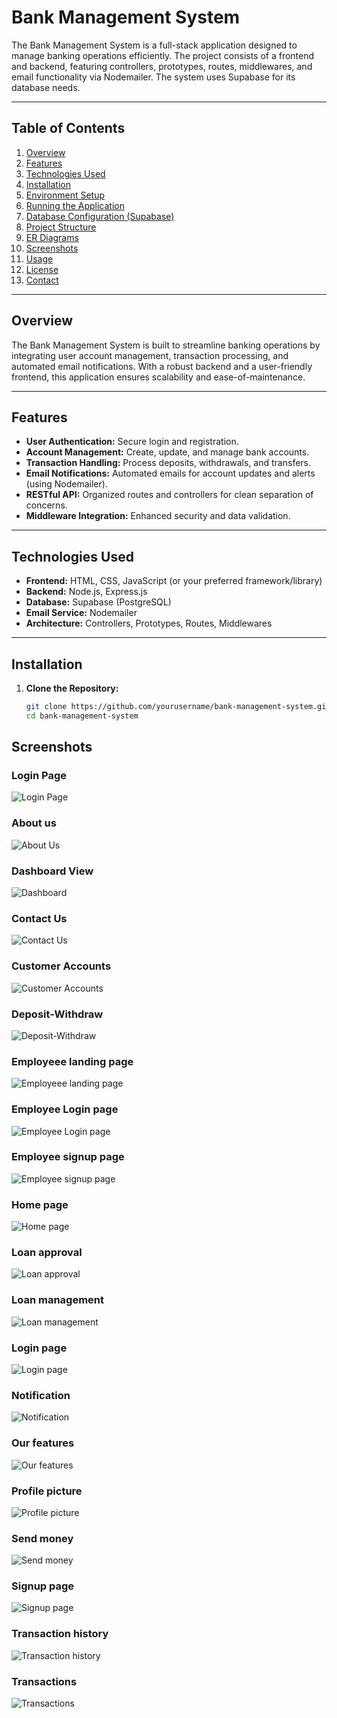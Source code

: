 # Bank Management System

The Bank Management System is a full-stack application designed to manage banking operations efficiently. The project consists of a frontend and backend, featuring controllers, prototypes, routes, middlewares, and email functionality via Nodemailer. The system uses Supabase for its database needs.

---

## Table of Contents

1. [Overview](#overview)
2. [Features](#features)
3. [Technologies Used](#technologies-used)
4. [Installation](#installation)
5. [Environment Setup](#environment-setup)
6. [Running the Application](#running-the-application)
7. [Database Configuration (Supabase)](#database-configuration-supabase)
8. [Project Structure](#project-structure)
9. [ER Diagrams](#er-diagrams)
10. [Screenshots](#screenshots)
11. [Usage](#usage)
12. [License](#license)
13. [Contact](#contact)

---

## Overview

The Bank Management System is built to streamline banking operations by integrating user account management, transaction processing, and automated email notifications. With a robust backend and a user-friendly frontend, this application ensures scalability and ease-of-maintenance.

---

## Features

- **User Authentication:** Secure login and registration.
- **Account Management:** Create, update, and manage bank accounts.
- **Transaction Handling:** Process deposits, withdrawals, and transfers.
- **Email Notifications:** Automated emails for account updates and alerts (using Nodemailer).
- **RESTful API:** Organized routes and controllers for clean separation of concerns.
- **Middleware Integration:** Enhanced security and data validation.

---

## Technologies Used

- **Frontend:** HTML, CSS, JavaScript (or your preferred framework/library)
- **Backend:** Node.js, Express.js
- **Database:** Supabase (PostgreSQL)
- **Email Service:** Nodemailer
- **Architecture:** Controllers, Prototypes, Routes, Middlewares

---

## Installation

1. **Clone the Repository:**
   ```bash
   git clone https://github.com/yourusername/bank-management-system.git
   cd bank-management-system


## Screenshots

### Login Page
![Login Page](./screenshots/LOGIN%20PAGE.pngscreenshots/login.png)

### About us
![About Us](./screenshots/ABOUT%20US.png)

###  Dashboard View
![Dashboard](./screenshots/DASHBOARD%20PAGE%20(2).png)

### Contact Us
![Contact Us](./screenshots/CONTACT%20US.png)

### Customer Accounts
![Customer Accounts](./screenshots/Customer%20accounts.png)

### Deposit-Withdraw
![Deposit-Withdraw](./screenshots/Deposit-Withdraw.png)
### Employeee landing page
![Employeee landing page](./screenshots/Employee%20Landing%20Page.png)
### Employee Login page
![Employee Login page](./screenshots/Employee%20Login%20page.png)
### Employee signup page
![Employee signup page](./screenshots/Employee%20signup%20page.png)
### Home page
![Home page](./screenshots/HOME%20PAGE.png)
### Loan approval
![Loan approval](./screenshots/Loan%20Approval.png)
### Loan management
![Loan management](./screenshots/Loan%20Management.png)
### Login page
![Login page](./screenshots/LOGIN%20PAGE.png)
### Notification
![Notification](./screenshots/Notifications.png)
### Our features
![Our features](./screenshots/OUR%20FEATURES.png)
### Profile picture
![Profile picture](./screenshots/Profile%20Picture.png)
### Send money
![Send money](./screenshots/Send%20Money.png)
### Signup page
![Signup page](./screenshots/SIGNUP%20PAGE.png)
### Transaction history
![Transaction history](./screenshots/Transaction%20History.png)
### Transactions
![Transactions](./screenshots/Transactions.png)

